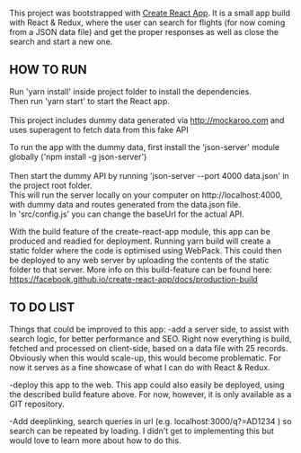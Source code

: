 This project was bootstrapped with [Create React App](https://github.com/facebook/create-react-app).
It is a small app build with React & Redux, where the user can search for flights (for now coming from a JSON data file) and get the proper responses as well as close the search and start a new one.

## HOW TO RUN

Run 'yarn install' inside project folder to install the dependencies.<br>
Then run 'yarn start' to start the React app.<br><br>
This project includes dummy data generated via http://mockaroo.com and uses superagent to fetch data from this fake API<br>

To run the app with the dummy data, first install the 'json-server' module globally ('npm install -g json-server')<br>  
Then start the dummy API by running 'json-server --port 4000 data.json' in the project root folder.<br>
This will run the server locally on your computer on http://localhost:4000, with dummy data and routes generated from the data.json file.<br>
In 'src/config.js' you can change the baseUrl for the actual API.

With the build feature of the create-react-app module, this app can be produced and readied for deployment. Running yarn build will create a static folder where the code is optimised using WebPack. This could then be deployed to any web server by uploading the contents of the static folder to that server. More info on this build-feature can be found here: https://facebook.github.io/create-react-app/docs/production-build

## TO DO LIST
Things that could be improved to this app:
-add a server side, to assist with search logic, for better performance and SEO. Right now everything is build, fetched and processed on client-side, based on a data file with 25 records. Obviously when this would scale-up, this would become problematic. For now it serves as a fine showcase of what I can do with React & Redux.

-deploy this app to the web. This app could also easily be deployed, using the described build feature above. For now, however, it is only available as a GIT repository.

-Add deeplinking, search queries in url (e.g. localhost:3000/q?=AD1234 ) so search can be repeated by loading. I didn't get to implementing this but would love to learn more about how to do this.
